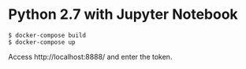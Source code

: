 # Python 2.7 with Jupyter Notebook

```
$ docker-compose build
$ docker-compose up
```

Access http://localhost:8888/ and enter the token.
